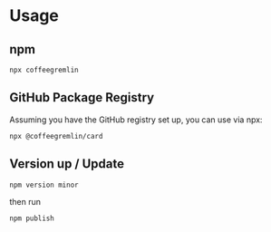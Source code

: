 # Usage

## npm
```
npx coffeegremlin
```

## GitHub Package Registry
Assuming you have the GitHub registry set up, you can use via npx:
```
npx @coffeegremlin/card
```

## Version up / Update
```
npm version minor
```
then run
```
npm publish
```